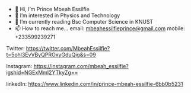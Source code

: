 - 👋 Hi, I’m Prince Mbeah Essilfie
- 👀 I’m interested in Physics and Technology
- 🌱 I’m currently reading Bsc Computer Science in KNUST
- 📫 How to reach me...
email: mbeahessilfieprince@gmail.com
mobile: +233599239271


Twitter: https://twitter.com/MbeahEssilfie?t=5ohl3EvVByQPROxyGduQig&s=09


Instagram: https://instagram.com/mbeah_essilfie?igshid=NGExMmI2YTkyZg==


linkedIn: https://www.linkedin.com/in/prince-mbeah-essilfie-6bb0b5231

<!---
Kratosgado/Kratosgado is a ✨ special ✨ repository because its `README.md` (this file) appears on your GitHub profile.
You can click the Preview link to take a look at your changes.
--->
